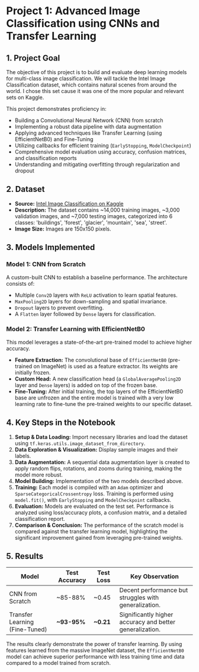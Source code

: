 # Project 1: Advanced Image Classification using CNNs and Transfer Learning

## 1. Project Goal
The objective of this project is to build and evaluate deep learning models for multi-class image classification. We will tackle the Intel Image Classification dataset, which contains natural scenes from around the world. I chose this set cause it was one of the more popular and relevant sets on Kaggle.

This project demonstrates proficiency in:
- Building a Convolutional Neural Network (CNN) from scratch
- Implementing a robust data pipeline with data augmentation
- Applying advanced techniques like Transfer Learning (using EfficientNetB0) and Fine-Tuning
- Utilizing callbacks for efficient training (`EarlyStopping`, `ModelCheckpoint`)
- Comprehensive model evaluation using accuracy, confusion matrices, and classification reports
- Understanding and mitigating overfitting through regularization and dropout

## 2. Dataset
- **Source:** [Intel Image Classification on Kaggle](https://www.kaggle.com/datasets/puneet6060/intel-image-classification)
- **Description:** The dataset contains ~14,000 training images, ~3,000 validation images, and ~7,000 testing images, categorized into 6 classes: 'buildings', 'forest', 'glacier', 'mountain', 'sea', 'street'.
- **Image Size:** Images are 150x150 pixels.

## 3. Models Implemented

### Model 1: CNN from Scratch
A custom-built CNN to establish a baseline performance. The architecture consists of:
- Multiple `Conv2D` layers with `ReLU` activation to learn spatial features.
- `MaxPooling2D` layers for down-sampling and spatial invariance.
- `Dropout` layers to prevent overfitting.
- A `Flatten` layer followed by `Dense` layers for classification.

### Model 2: Transfer Learning with EfficientNetB0
This model leverages a state-of-the-art pre-trained model to achieve higher accuracy.
- **Feature Extraction:** The convolutional base of `EfficientNetB0` (pre-trained on ImageNet) is used as a feature extractor. Its weights are initially frozen.
- **Custom Head:** A new classification head (a `GlobalAveragePooling2D` layer and `Dense` layers) is added on top of the frozen base.
- **Fine-Tuning:** After initial training, the top layers of the EfficientNetB0 base are unfrozen and the entire model is trained with a very low learning rate to fine-tune the pre-trained weights to our specific dataset.

## 4. Key Steps in the Notebook
1.  **Setup & Data Loading:** Import necessary libraries and load the dataset using `tf.keras.utils.image_dataset_from_directory`.
2.  **Data Exploration & Visualization:** Display sample images and their labels.
3.  **Data Augmentation:** A sequential data augmentation layer is created to apply random flips, rotations, and zooms during training, making the model more robust.
4.  **Model Building:** Implementation of the two models described above.
5.  **Training:** Each model is compiled with an `Adam` optimizer and `SparseCategoricalCrossentropy` loss. Training is performed using `model.fit()`, with `EarlyStopping` and `ModelCheckpoint` callbacks.
6.  **Evaluation:** Models are evaluated on the test set. Performance is analyzed using loss/accuracy plots, a confusion matrix, and a detailed classification report.
7.  **Comparison & Conclusion:** The performance of the scratch model is compared against the transfer learning model, highlighting the significant improvement gained from leveraging pre-trained weights.

## 5. Results
| Model                       | Test Accuracy | Test Loss | Key Observation                                  |
|-----------------------------|---------------|-----------|--------------------------------------------------|
| CNN from Scratch            | ~85-88%       | ~0.45     | Decent performance but struggles with generalization. |
| Transfer Learning (Fine-Tuned) | **~93-95%**   | **~0.21** | Significantly higher accuracy and better generalization. |

The results clearly demonstrate the power of transfer learning. By using features learned from the massive ImageNet dataset, the `EfficientNetB0` model can achieve superior performance with less training time and data compared to a model trained from scratch.
